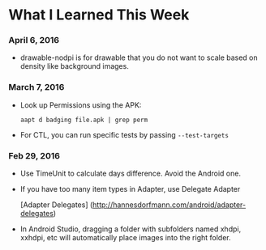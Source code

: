 # What I Learned This Week

### April 6, 2016

* drawable-nodpi is for drawable that you do not want to scale based on density like background images.

### March 7, 2016

* Look up Permissions using the APK:

    `aapt d badging file.apk | grep perm`

* For CTL, you can run specific tests by passing `--test-targets`
    
    
    
    
### Feb 29, 2016

* Use TimeUnit to calculate days difference. Avoid the Android one.
* If you have too many item types in Adapter, use Delegate Adapter

  [Adapter Delegates] (http://hannesdorfmann.com/android/adapter-delegates)

* In Android Studio, dragging a folder with subfolders named xhdpi, xxhdpi, etc will automatically place images into the right folder.

